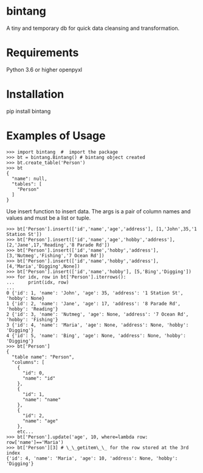 # bintang
A tiny and temporary db for quick data cleansing and transformation.

# Requirements
Python 3.6 or higher
openpyxl

# Installation
pip install bintang

# Examples of Usage
    >>> import bintang  #  import the package  
    >>> bt = bintang.Bintang() # bintang object created  
    >>> bt.create_table('Person')  
    >>> bt  
    {  
      "name": null,  
      "tables": [  
        "Person"  
      ]  
    }  

Use insert function to insert data. The args is a pair of column names and values and must be a list or tuple.

    >>> bt['Person'].insert(['id','name','age','address'], [1,'John',35,'1 Station St'])  
    >>> bt['Person'].insert(['id','name','age','hobby','address'], [2,'Jane',17,'Reading','8 Parade Rd'])  
    >>> bt['Person'].insert(['id','name','hobby','address'], [3,'Nutmeg','Fishing','7 Ocean Rd'])  
    >>> bt['Person'].insert(['id','name','hobby','address'], [4,'Maria','Digging',None])  
    >>> bt['Person'].insert(['id','name','hobby'], [5,'Bing','Digging'])  
    >>> for idx, row in bt['Person'].iterrows():  
    ...     print(idx, row)  
    ...  
    0 {'id': 1, 'name': 'John', 'age': 35, 'address': '1 Station St', 'hobby': None}  
    1 {'id': 2, 'name': 'Jane', 'age': 17, 'address': '8 Parade Rd', 'hobby': 'Reading'}  
    2 {'id': 3, 'name': 'Nutmeg', 'age': None, 'address': '7 Ocean Rd', 'hobby': 'Fishing'}  
    3 {'id': 4, 'name': 'Maria', 'age': None, 'address': None, 'hobby': 'Digging'}  
    4 {'id': 5, 'name': 'Bing', 'age': None, 'address': None, 'hobby': 'Digging'}  
    >>> bt['Person']  
    {  
      "table name": "Person",  
      "columns": [  
        {  
          "id": 0,  
          "name": "id"  
        },  
        {  
          "id": 1,  
          "name": "name"  
        },  
        {  
          "id": 2,  
          "name": "age"  
        },  
        etc...  
    >>> bt['Person'].update('age', 10, where=lambda row: row['name']=='Maria')  
    >>> bt['Person'][3] # \_\_getitem\_\_ for the row stored at the 3rd index  
    {'id': 4, 'name': 'Maria', 'age': 10, 'address': None, 'hobby': 'Digging'}  

